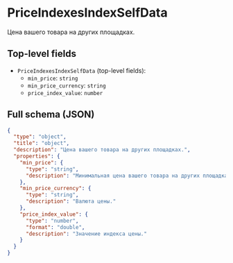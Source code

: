 # PriceIndexesIndexSelfData

Цена вашего товара на других площадках.

## Top-level fields
- `PriceIndexesIndexSelfData` (top-level fields):
  - `min_price`: `string`
  - `min_price_currency`: `string`
  - `price_index_value`: `number`

## Full schema (JSON)
```json
{
  "type": "object",
  "title": "object",
  "description": "Цена вашего товара на других площадках.",
  "properties": {
    "min_price": {
      "type": "string",
      "description": "Минимальная цена вашего товара на других площадках."
    },
    "min_price_currency": {
      "type": "string",
      "description": "Валюта цены."
    },
    "price_index_value": {
      "type": "number",
      "format": "double",
      "description": "Значение индекса цены."
    }
  }
}
```
